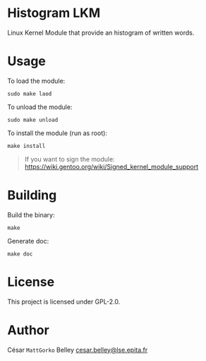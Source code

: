 Histogram LKM
============

Linux Kernel Module that provide an histogram of written words.

# Usage

To load the module:
```shell
sudo make laod
```

To unload the module:
```shell
sudo make unload
```

To install the module (run as root):
```
make install
```
> If you want to sign the module: https://wiki.gentoo.org/wiki/Signed_kernel_module_support

# Building

Build the binary:
```shell
make
```

Generate doc:
```
make doc
```

# License

This project is licensed under GPL-2.0.

# Author

César `MattGorko` Belley <cesar.belley@lse.epita.fr>
